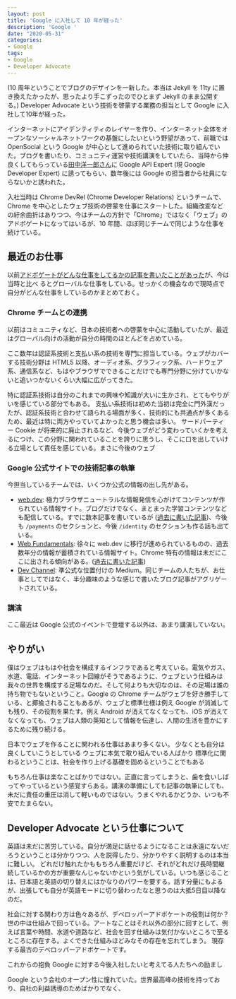 ```yaml
---
layout: post
title: 'Google に入社して 10 年が経った'
description: 'Google '
date: "2020-05-31"
categories:
- Google
tags:
- Google
- Developer Advocate
---
```

(10 周年ということでブログのデザインを一新した。本当は Jekyll を 11ty に置き換えたかったが、思ったより手こずったのでひとまず Jekyll のまま公開する。)
Developer Advocate という技術を啓蒙する業務の担当として Google に入社して10年が経った。

インターネットにアイデンティティのレイヤーを作り、インターネット全体をオープンなソーシャルネットワークの基盤にしたいという野望があって、前職では OpenSocial という Google が中心として進められていた技術に取り組んでいた。ブログを書いたり、コミュニティ運営や技術講演をしていたら、当時から仲良くしてもらっている[田中洋一郎さん](https://twitter.com/yoichiro)に Google API Expert (現 Google Developer Expert) に誘ってもらい、数年後には Google の担当者から社員にならないかと誘われた。

入社当時は Chrome DevRel (Chrome Developer Relations) というチームで、Chrome を中心としたウェブ技術の啓蒙を仕事にスタートした。組織改変などの紆余曲折はありつつ、今はチームの方針で「Chrome」ではなく「ウェブ」のアドボゲートになってはいるが、10 年間、ほぼ同じチームで同じような仕事を続けている。

## 最近のお仕事
以前[アドボゲートがどんな仕事をしてるかの記事を書いたことがあった](/2013/04/google-developer-advocate.html)が、今は当時と比べ
るとグローバルな仕事をしている。せっかくの機会なので現時点で自分がどんな仕事をしているのかまとめておく。

### Chrome チームとの連携
以前はコミュニティなど、日本の技術者への啓蒙を中心に活動していたが、最近はグローバル向けの活動が自分の時間のほとんどを占めている。

ここ数年は認証系技術と支払い系の技術を専門に担当している。ウェブがカバーする技術分野は HTML5 以降、オーディオ系、グラフィック系、ハードウェア系、通信系など、もはやブラウザでできることだけでも専門分野に分けていかないと追いつかないくらい大幅に広がってきた。

特に認証系技術は自分のこれまでの興味や知識が大いに生かされ、とてもやりがいを感じている部分でもある。
支払い系技術は初めた当初は完全に門外漢だったが、認証系技術と合わせて語られる場面が多く、技術的にも共通点が多くあるため、最近は特に両方やっていてよかったと思う機会は多い。
サードパーティー Cookie が将来的に廃止されるなど、今後ウェブがどう変わっていくかを考えるにつけ、この分野に関われていることを誇りに思うし、そこに口を出していける立場として責任を感じている。まさに今後のウェブ

### Google 公式サイトでの技術記事の執筆
今担当しているチームでは、いくつか公式の情報の出し先がある。
- [web.dev](https://web.dev): 極力ブラウザニュートラルな情報発信を心がけてコンテンツが作られている情報サイト。ブログだけでなく、まとまった学習コンテンツなども配信している。すでに数本記事を書いているが ([過去に書いた記事](https://web.dev/authors/agektmr/))、今後も `/payments` のセクションと、今後 `/identity` のセクションも作る話も出ている。
- [Web Fundamentals](https://developers.google.com/web/): 徐々に web.dev に移行が進められているものの、過去数年分の情報が蓄積されている情報サイト。Chrome 特有の情報は未だにここに出される傾向がある。([過去に書いた記事](https://developers.google.com/web/resources/contributors/agektmr))
- [Dev Channel](https://medium.com/dev-channel): 準公式な位置付けの Medium。同じチームの人たちが、お仕事としてではなく、半分趣味のような感じで書いたブログ記事がアグリゲートされている。

### 講演
ここ最近は Google 公式のイベントで登壇する以外は、あまり講演していない。

## やりがい
僕はウェブはもはや社会を構成するインフラであると考えている。電気やガス、水道、電話、インターネット回線がそうであるように、ウェブという仕組みは我々の世界を構成する足場なのだ。そして何よりも大切なのは、その足場は誰の持ち物でもないということ。Google の Chrome チームがウェブを好き勝手している、と揶揄されることもあるが、ウェブと標準仕様は例え Google が消滅しても残り、その役割を果たす。例え Android が消えてなくなっても、iOS が消えてなくなっても、ウェブは人類の英知として情報を伝達し、人間の生活を豊かにするために残り続ける。

日本でウェブを作ることに関われる仕事はあまり多くない。
少なくとも自分は良くしていこうとしている
ウェブに本気で取り組んでいる人ばかり
標準化に関わるということは、社会を作り上げる基礎を固めるということでもある

もちろん仕事は楽なことばかりではない。正直に言ってしまうと、歯を食いしばってやっているという感覚すらある。講演の準備にしても記事の執筆にしても、未だに責任の重圧は消して軽いものではない。うまくやれるかどうか、いつも不安でたまらない。

## Developer Advocate という仕事について
英語は未だに苦労している。自分が満足に話せるようになることは永遠にないだろうということは分かりつつ、人を説得したり、分かりやすく説明するのは本当に難しい。
どれだけ触れたかももちろん重要だけど、それがどれだけ長時間継続しているかの方が重要なんじゃないかという気がしている。いつも感じることは、日本語と英語の切り替えにはかなりのパワーを要する。話す分量にもよるが、出張しても自分が英語モードに切り替わったなと思うのは大抵5日目以降なのだ。

社会に対する関わり方は色々あるが、デベロッパーアドボケートの役割は何か？
世の中は仕組みで回っている。アートなことはそれ以外の部分に回すとして、例えば言葉や時間、水道や道路など、社会を回す仕組みは気付かないところで至るところに存在する。よくできた仕組みほどみなその存在を忘れてしまう。
現存する最古のデベロッパーアドボケートです。

これからの抱負
Google に対する今後入社したいと考えてる人たちへの励まし

Google という会社のオープン性に憧れていた。世界最高峰の技術を持っており、自社の利益誘導のためばかりでなく、
